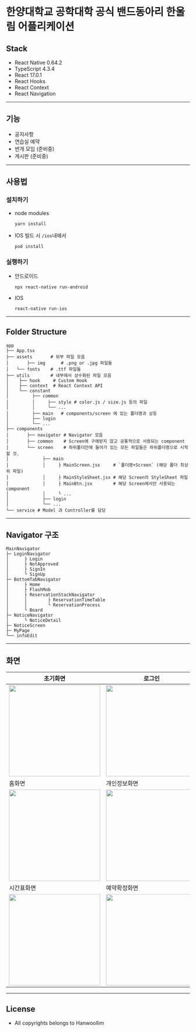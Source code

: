 # 한양대학교 공학대학 공식 밴드동아리 한울림 어플리케이션
## Stack
- React Native 0.64.2
- TypeScript 4.3.4
- React 17.0.1
- React Hooks
- React Context
- React Navigation
------
## 기능
* 공지사항
* 연습실 예약 
* 번개 모임 (준비중)
* 게시판 (준비중)
-----
## 사용법
### 설치하기
- node modules

  ```
  yarn install
  ```
- IOS 빌드 시 `/ios`내에서 

  ```
  pod install
  ```
### 실행하기
- 안드로이드

  ```
  npx react-native run-android
  ```
- IOS

  ```
  react-native run-ios
  ```
-----
## Folder Structure
```
app
├── App.tsx 
├── assets       # 외부 파일 모음 
│		├── img      # .png or .jpg 파일들
│   └── fonts    # .ttf 파일들
├── utils        # 내부에서 상수화된 파일 모음
│    ├── hook     # Custom Hook
│    ├── context  # React Context API
│    └── constant 
│         ├── common 
│         │     ├── style # color.js / size.js 등의 파일 
│         │     └── ...
│         ├── main   # components/screen 에 있는 폴더명과 상등
│         ├── login
│         └── ... 
├── components
│       ├── navigator # Navigator 모음
│       ├── common    # Screen에 구애받지 않고 공통적으로 사용되는 component
│       └── screen    # 하위폴더안에 들어가 있는 모든 파일들은 하위폴더명으로 시작할 것.
│             ├── main 
│             │     ├ MainScreen.jsx     # `폴더명+Screen` (해당 폴더 최상위 파일)
│             │     ├ MainStyleSheet.jsx # 해당 Screen의 StyleSheet 파일
│             │     ├ MainBtn.jsx        # 해당 Screen에서만 사용되는 component
│             │     └ ...
│             ├── login
│             └── ...       
└── service # Model 과 Controller를 담당
```
---
## Navigator 구조
```
MainNavigator
├─ LoginNavigator
│      ├ Login
│      ├ NotApproved
│      ├ SignIn 
│      └ SignUp    
├─ BottomTabNavigator
│      ├ Home
│      ├ FlashMob
│      ├ ReservationStackNavigator
│      │        ├ ReservationTimeTable
│      │        └ ReservationProcess
│      └ Board
├─ NoticeNavigator
│      └ NoticeDetail
├─ NoticeScreen
├─ MyPage
└── infoEdit
```
---
## 화면
초기화면|로그인|회원가입
----|-----|-----
<img src="https://user-images.githubusercontent.com/81297398/130537623-e35e968e-b71a-4cf9-9171-1c17c2517362.png" width=250>|<img src="https://user-images.githubusercontent.com/81297398/130537632-2bc19ea0-7c1d-4209-a382-9b73c9fff9a9.png" width=250>|<img src="https://user-images.githubusercontent.com/81297398/130537641-022c9321-78df-4345-b7b1-215ddf828ae6.png" width=250>
홈화면|개인정보화면|번개화면
<img src="https://user-images.githubusercontent.com/81297398/130537801-ba39cf59-8e66-4c08-82ae-add9ab99afb9.png" width=250>|<img src="https://user-images.githubusercontent.com/81297398/130537838-d22e09a9-0889-4487-93e4-955c384694d1.png" width=250>|<img src="https://user-images.githubusercontent.com/81297398/130537849-a73075cb-af23-47b4-a4b3-b075a6642b4b.png" width=250>
시간표화면|예약확정화면|게시판화면
<img src="https://user-images.githubusercontent.com/81297398/130537981-c693c0e1-f7d3-4395-a44c-5d511ea86d93.png" width=250>|<img src="https://user-images.githubusercontent.com/81297398/130537989-d99a5ae1-ee98-42fd-bcad-67a90965d4a8.png" width=250>|<img src="https://user-images.githubusercontent.com/81297398/130537998-5b3c0648-3bd9-45cc-8bca-505890040ac7.png" width=250>
-----
## License
* All copyrights belongs to Hanwoollim
